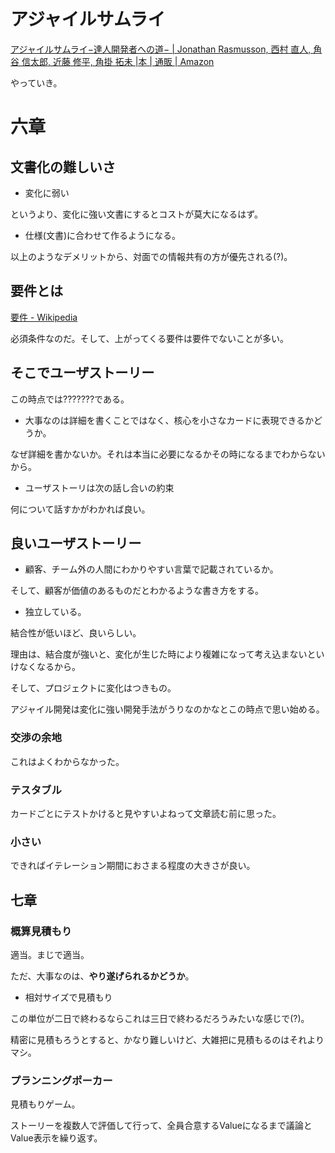 # アジャイルサムライ

[アジャイルサムライ−達人開発者への道− | Jonathan Rasmusson, 西村 直人, 角谷 信太郎, 近藤 修平, 角掛 拓未 |本 | 通販 | Amazon](https://www.amazon.co.jp/%E3%82%A2%E3%82%B8%E3%83%A3%E3%82%A4%E3%83%AB%E3%82%B5%E3%83%A0%E3%83%A9%E3%82%A4%E2%88%92%E9%81%94%E4%BA%BA%E9%96%8B%E7%99%BA%E8%80%85%E3%81%B8%E3%81%AE%E9%81%93%E2%88%92-Jonathan-Rasmusson/dp/4274068560)

やっていき。

# 六章

## 文書化の難しいさ

* 変化に弱い

というより、変化に強い文書にするとコストが莫大になるはず。

* 仕様(文書)に合わせて作るようになる。

以上のようなデメリットから、対面での情報共有の方が優先される(?)。

## 要件とは

[要件 - Wikipedia](https://ja.wikipedia.org/wiki/%E8%A6%81%E4%BB%B6)

必須条件なのだ。そして、上がってくる要件は要件でないことが多い。

## そこでユーザストーリー

この時点では???????である。

* 大事なのは詳細を書くことではなく、核心を小さなカードに表現できるかどうか。

なぜ詳細を書かないか。それは本当に必要になるかその時になるまでわからないから。

* ユーザストーリは次の話し合いの約束

何について話すかがわかれば良い。

## 良いユーザストーリー

* 顧客、チーム外の人間にわかりやすい言葉で記載されているか。

そして、顧客が価値のあるものだとわかるような書き方をする。

* 独立している。

結合性が低いほど、良いらしい。

理由は、結合度が強いと、変化が生じた時により複雑になって考え込まないといけなくなるから。

そして、プロジェクトに変化はつきもの。

アジャイル開発は変化に強い開発手法がうりなのかなとこの時点で思い始める。

### 交渉の余地

これはよくわからなかった。

### テスタブル

カードごとにテストかけると見やすいよねって文章読む前に思った。

### 小さい

できればイテレーション期間におさまる程度の大きさが良い。

## 七章

### 概算見積もり

適当。まじで適当。

ただ、大事なのは、**やり遂げられるかどうか**。

* 相対サイズで見積もり

この単位が二日で終わるならこれは三日で終わるだろうみたいな感じで(?)。

精密に見積もろうとすると、かなり難しいけど、大雑把に見積もるのはそれよりマシ。

### プランニングポーカー

見積もりゲーム。

ストーリーを複数人で評価して行って、全員合意するValueになるまで議論とValue表示を繰り返す。
